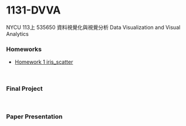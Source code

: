 <h1>1131-DVVA</h1>
NYCU 113上 535650 資料視覺化與視覺分析 Data Visualization and Visual Analytics
<br/>
<h3>Homeworks</h3>
<ul>
  <li><a href="http://aa721fffd6e5ca51.vis.lab.djosix.com:2024/">Homework 1 iris_scatter</a></li>
</ul>
<br/>
<h3>Final Project</h3>
<br/>
<h3>Paper Presentation</h3>
<br/>
